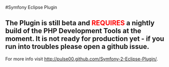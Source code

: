 #Symfony Eclipse Plugin

## The Plugin is still beta and <span style="color:red;">REQUIRES</span> a nightly build of the PHP Development Tools at the moment. It is not ready for production yet - if you run into troubles please open a github issue.

For more info visit http://pulse00.github.com/Symfony-2-Eclipse-Plugin/.